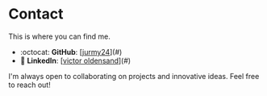 # Contact

This is where you can find me.

-   :octocat: **GitHub**: [[jurmy24](https://github.com/jurmy24)](#)
-   👔 **LinkedIn**: [[victor oldensand](https://www.linkedin.com/in/victor-oldensand/)](#)

I'm always open to collaborating on projects and innovative ideas. Feel free to reach out!

